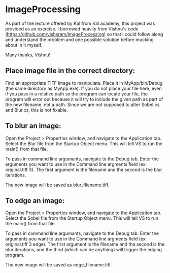 # ImageProcessing


As part of the lecture offered by Kal from Kal academy, this project was provided as an exercise. I borrowed heavily from Vishnu's code (https://github.com/vishsram/ImageProcessing) so that I could follow along and understand the problem and one possible solution before mucking about in it myself.

Many thanks, Vishnu!

## Place image file in the correct directory:

Find an appropriate TIFF image to manipulate.  Place it in MyApp/bin/Debug (the same directory as MyApp.exe).  If you do not place your file here, even if you pass in a relative path so the program can locate your file, the program will error out because it will try to include the given path as part of the new filename, not a path. Since we are not supposed to alter Sobel.cs and Blur.cs, this is not fixable.

## To blur an image:

Open the Project > Properties window, and navigate to the Application tab.  Select the Blur file from the Startup Object menu.  This will tell VS to run the main() from that file.

To pass in command line argumants, navigate to the Debug tab.  Enter the arguments you want to use in the Command line argments field (ex: original.tiff 3).  The first argument is the filename and the second is the blur iterations.

The new image will be saved as blur_filename.tiff.

## To edge an image:

Open the Project > Properties window, and navigate to the Application tab.  Select the Sobel file from the Startup Object menu.  This will tell VS to run the main() from that file.

To pass in command line argumants, navigate to the Debug tab.  Enter the arguments you want to use in the Command line argments field (ex: original.tiff 3 edge).  The first argument is the filename and the second is the blur iterations, and the third (which can be anything) will trigger the edging program.

The new image will be saved as edge_filename.tiff.